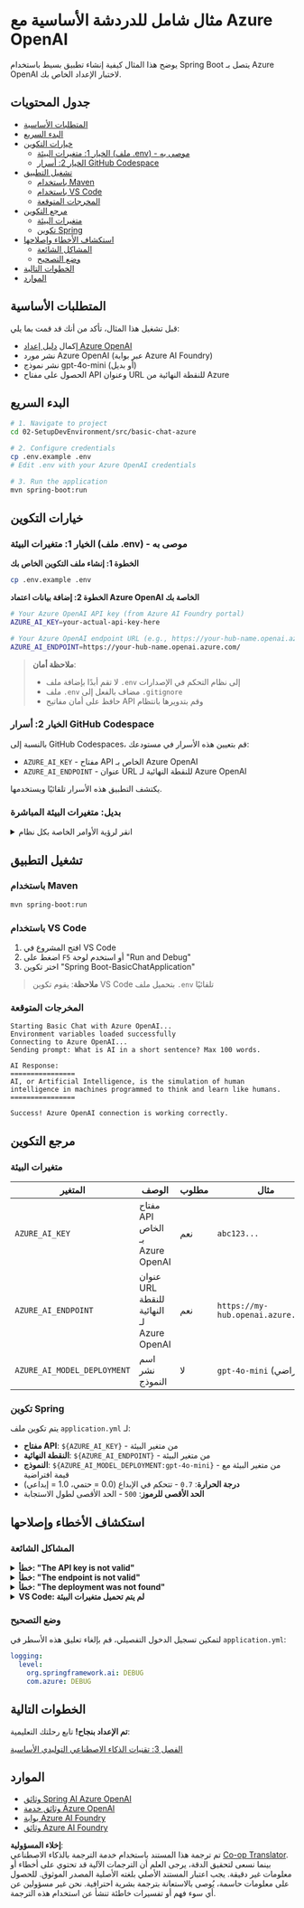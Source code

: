 <!--
CO_OP_TRANSLATOR_METADATA:
{
  "original_hash": "2289320a74aeca1eb844cd7d3a7a9e12",
  "translation_date": "2025-07-21T18:04:49+00:00",
  "source_file": "02-SetupDevEnvironment/src/basic-chat-azure/README.md",
  "language_code": "ar"
}
-->
# مثال شامل للدردشة الأساسية مع Azure OpenAI

يوضح هذا المثال كيفية إنشاء تطبيق بسيط باستخدام Spring Boot يتصل بـ Azure OpenAI لاختبار الإعداد الخاص بك.

## جدول المحتويات

- [المتطلبات الأساسية](../../../../../02-SetupDevEnvironment/src/basic-chat-azure)
- [البدء السريع](../../../../../02-SetupDevEnvironment/src/basic-chat-azure)
- [خيارات التكوين](../../../../../02-SetupDevEnvironment/src/basic-chat-azure)
  - [الخيار 1: متغيرات البيئة (ملف .env) - موصى به](../../../../../02-SetupDevEnvironment/src/basic-chat-azure)
  - [الخيار 2: أسرار GitHub Codespace](../../../../../02-SetupDevEnvironment/src/basic-chat-azure)
- [تشغيل التطبيق](../../../../../02-SetupDevEnvironment/src/basic-chat-azure)
  - [باستخدام Maven](../../../../../02-SetupDevEnvironment/src/basic-chat-azure)
  - [باستخدام VS Code](../../../../../02-SetupDevEnvironment/src/basic-chat-azure)
  - [المخرجات المتوقعة](../../../../../02-SetupDevEnvironment/src/basic-chat-azure)
- [مرجع التكوين](../../../../../02-SetupDevEnvironment/src/basic-chat-azure)
  - [متغيرات البيئة](../../../../../02-SetupDevEnvironment/src/basic-chat-azure)
  - [تكوين Spring](../../../../../02-SetupDevEnvironment/src/basic-chat-azure)
- [استكشاف الأخطاء وإصلاحها](../../../../../02-SetupDevEnvironment/src/basic-chat-azure)
  - [المشاكل الشائعة](../../../../../02-SetupDevEnvironment/src/basic-chat-azure)
  - [وضع التصحيح](../../../../../02-SetupDevEnvironment/src/basic-chat-azure)
- [الخطوات التالية](../../../../../02-SetupDevEnvironment/src/basic-chat-azure)
- [الموارد](../../../../../02-SetupDevEnvironment/src/basic-chat-azure)

## المتطلبات الأساسية

قبل تشغيل هذا المثال، تأكد من أنك قد قمت بما يلي:

- إكمال [دليل إعداد Azure OpenAI](../../getting-started-azure-openai.md)  
- نشر مورد Azure OpenAI (عبر بوابة Azure AI Foundry)  
- نشر نموذج gpt-4o-mini (أو بديل)  
- الحصول على مفتاح API وعنوان URL للنقطة النهائية من Azure  

## البدء السريع

```bash
# 1. Navigate to project
cd 02-SetupDevEnvironment/src/basic-chat-azure

# 2. Configure credentials
cp .env.example .env
# Edit .env with your Azure OpenAI credentials

# 3. Run the application
mvn spring-boot:run
```

## خيارات التكوين

### الخيار 1: متغيرات البيئة (ملف .env) - موصى به

**الخطوة 1: إنشاء ملف التكوين الخاص بك**  
```bash
cp .env.example .env
```

**الخطوة 2: إضافة بيانات اعتماد Azure OpenAI الخاصة بك**  
```bash
# Your Azure OpenAI API key (from Azure AI Foundry portal)
AZURE_AI_KEY=your-actual-api-key-here

# Your Azure OpenAI endpoint URL (e.g., https://your-hub-name.openai.azure.com/)
AZURE_AI_ENDPOINT=https://your-hub-name.openai.azure.com/
```

> **ملاحظة أمان**:  
> - لا تقم أبدًا بإضافة ملف `.env` إلى نظام التحكم في الإصدارات  
> - ملف `.env` مضاف بالفعل إلى `.gitignore`  
> - حافظ على أمان مفاتيح API وقم بتدويرها بانتظام  

### الخيار 2: أسرار GitHub Codespace

بالنسبة إلى GitHub Codespaces، قم بتعيين هذه الأسرار في مستودعك:
- `AZURE_AI_KEY` - مفتاح API الخاص بـ Azure OpenAI
- `AZURE_AI_ENDPOINT` - عنوان URL للنقطة النهائية لـ Azure OpenAI

يكتشف التطبيق هذه الأسرار تلقائيًا ويستخدمها.

### بديل: متغيرات البيئة المباشرة

<details>
<summary>انقر لرؤية الأوامر الخاصة بكل نظام</summary>

**Linux/macOS (bash/zsh):**  
```bash
export AZURE_AI_KEY=your-actual-api-key-here
export AZURE_AI_ENDPOINT=https://your-hub-name.openai.azure.com/
```

**Windows (Command Prompt):**  
```cmd
set AZURE_AI_KEY=your-actual-api-key-here
set AZURE_AI_ENDPOINT=https://your-hub-name.openai.azure.com/
```

**Windows (PowerShell):**  
```powershell
$env:AZURE_AI_KEY="your-actual-api-key-here"
$env:AZURE_AI_ENDPOINT="https://your-hub-name.openai.azure.com/"
```
</details>

## تشغيل التطبيق

### باستخدام Maven

```bash
mvn spring-boot:run
```

### باستخدام VS Code

1. افتح المشروع في VS Code  
2. اضغط على `F5` أو استخدم لوحة "Run and Debug"  
3. اختر تكوين "Spring Boot-BasicChatApplication"  

> **ملاحظة**: يقوم تكوين VS Code بتحميل ملف `.env` تلقائيًا  

### المخرجات المتوقعة

```
Starting Basic Chat with Azure OpenAI...
Environment variables loaded successfully
Connecting to Azure OpenAI...
Sending prompt: What is AI in a short sentence? Max 100 words.

AI Response:
================
AI, or Artificial Intelligence, is the simulation of human intelligence in machines programmed to think and learn like humans.
================

Success! Azure OpenAI connection is working correctly.
```

## مرجع التكوين

### متغيرات البيئة

| المتغير | الوصف | مطلوب | مثال |
|---------|-------|-------|-------|
| `AZURE_AI_KEY` | مفتاح API الخاص بـ Azure OpenAI | نعم | `abc123...` |
| `AZURE_AI_ENDPOINT` | عنوان URL للنقطة النهائية لـ Azure OpenAI | نعم | `https://my-hub.openai.azure.com/` |
| `AZURE_AI_MODEL_DEPLOYMENT` | اسم نشر النموذج | لا | `gpt-4o-mini` (افتراضي) |

### تكوين Spring

يتم تكوين ملف `application.yml` لـ:
- **مفتاح API**: `${AZURE_AI_KEY}` - من متغير البيئة  
- **النقطة النهائية**: `${AZURE_AI_ENDPOINT}` - من متغير البيئة  
- **النموذج**: `${AZURE_AI_MODEL_DEPLOYMENT:gpt-4o-mini}` - من متغير البيئة مع قيمة افتراضية  
- **درجة الحرارة**: `0.7` - تتحكم في الإبداع (0.0 = حتمي، 1.0 = إبداعي)  
- **الحد الأقصى للرموز**: `500` - الحد الأقصى لطول الاستجابة  

## استكشاف الأخطاء وإصلاحها

### المشاكل الشائعة

<details>
<summary><strong>خطأ: "The API key is not valid"</strong></summary>

- تحقق من أن `AZURE_AI_KEY` مضبوط بشكل صحيح في ملف `.env`  
- تأكد من نسخ مفتاح API بالضبط من بوابة Azure AI Foundry  
- تأكد من عدم وجود مسافات إضافية أو علامات اقتباس حول المفتاح  
</details>

<details>
<summary><strong>خطأ: "The endpoint is not valid"</strong></summary>

- تأكد من أن `AZURE_AI_ENDPOINT` يتضمن عنوان URL الكامل (مثل: `https://your-hub-name.openai.azure.com/`)  
- تحقق من تناسق الشرطة المائلة النهائية  
- تأكد من أن النقطة النهائية تتطابق مع منطقة نشر Azure الخاصة بك  
</details>

<details>
<summary><strong>خطأ: "The deployment was not found"</strong></summary>

- تحقق من أن اسم نشر النموذج يتطابق تمامًا مع ما تم نشره في Azure  
- تأكد من أن النموذج تم نشره بنجاح وهو نشط  
- جرب استخدام اسم النشر الافتراضي: `gpt-4o-mini`  
</details>

<details>
<summary><strong>VS Code: لم يتم تحميل متغيرات البيئة</strong></summary>

- تأكد من أن ملف `.env` موجود في دليل الجذر للمشروع (بنفس مستوى `pom.xml`)  
- جرب تشغيل `mvn spring-boot:run` في الطرفية المدمجة لـ VS Code  
- تحقق من أن إضافة Java لـ VS Code مثبتة بشكل صحيح  
- تأكد من أن تكوين التشغيل يحتوي على `"envFile": "${workspaceFolder}/.env"`  
</details>

### وضع التصحيح

لتمكين تسجيل الدخول التفصيلي، قم بإلغاء تعليق هذه الأسطر في `application.yml`:

```yaml
logging:
  level:
    org.springframework.ai: DEBUG
    com.azure: DEBUG
```

## الخطوات التالية

**تم الإعداد بنجاح!** تابع رحلتك التعليمية:

[الفصل 3: تقنيات الذكاء الاصطناعي التوليدي الأساسية](../../../03-CoreGenerativeAITechniques/README.md)

## الموارد

- [وثائق Spring AI Azure OpenAI](https://docs.spring.io/spring-ai/reference/api/clients/azure-openai-chat.html)  
- [وثائق خدمة Azure OpenAI](https://learn.microsoft.com/azure/ai-services/openai/)  
- [بوابة Azure AI Foundry](https://ai.azure.com/)  
- [وثائق Azure AI Foundry](https://learn.microsoft.com/azure/ai-foundry/how-to/create-projects?tabs=ai-foundry&pivots=hub-project)  

**إخلاء المسؤولية**:  
تم ترجمة هذا المستند باستخدام خدمة الترجمة بالذكاء الاصطناعي [Co-op Translator](https://github.com/Azure/co-op-translator). بينما نسعى لتحقيق الدقة، يرجى العلم أن الترجمات الآلية قد تحتوي على أخطاء أو معلومات غير دقيقة. يجب اعتبار المستند الأصلي بلغته الأصلية المصدر الموثوق. للحصول على معلومات حاسمة، يُوصى بالاستعانة بترجمة بشرية احترافية. نحن غير مسؤولين عن أي سوء فهم أو تفسيرات خاطئة تنشأ عن استخدام هذه الترجمة.